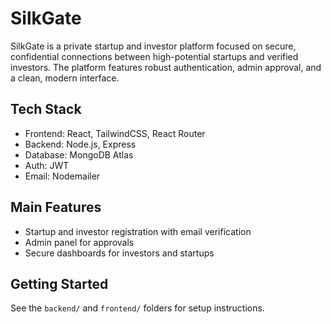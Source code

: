 # SilkGate

SilkGate is a private startup and investor platform focused on secure, confidential connections between high-potential startups and verified investors. The platform features robust authentication, admin approval, and a clean, modern interface.

## Tech Stack
- Frontend: React, TailwindCSS, React Router
- Backend: Node.js, Express
- Database: MongoDB Atlas
- Auth: JWT
- Email: Nodemailer

## Main Features
- Startup and investor registration with email verification
- Admin panel for approvals
- Secure dashboards for investors and startups

## Getting Started
See the `backend/` and `frontend/` folders for setup instructions. 